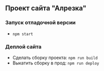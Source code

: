 ## Проект сайта "Алрезка"

### Запуск отладочной версии
* `npm start`

### Деплой сайта
* Сделать сборку проекта: `npm run build`
* Выкатить сборку в прод: `npm run deploy`
